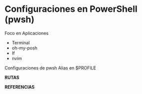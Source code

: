 # Configuraciones en PowerShell (pwsh)
Foco en Aplicaciones
- Terminal
- oh-my-posh
- lf
- nvim

Configuraciones de pwsh
Alias en $PROFILE

**RUTAS**

**REFERENCIAS**
